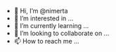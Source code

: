 - 👋 Hi, I’m @nimerta
- 👀 I’m interested in ...
- 🌱 I’m currently learning ...
- 💞️ I’m looking to collaborate on ...
- 📫 How to reach me ...

<!---
nimerta/nimerta is a ✨ special ✨ repository because its `README.md` (this file) appears on your GitHub profile.
You can click the Preview link to take a look at your changes.
--->
